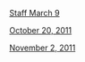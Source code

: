 [Staff March 9](Staff_March_9 "wikilink")

[October 20, 2011](https://docs.google.com/a/owasp.org/document/d/19op3ikHwlVw_Umls7p7pbHIc3UchJtDnWxRanvRd5hg/edit?hl=en_US)

[November 2, 2011](https://docs.google.com/a/owasp.org/document/d/18JPm51qB6UMqkbIhfL7DPyaCyyg8fkyQNDY2r43DoOs/edit)